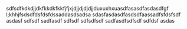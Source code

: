 sdfsdfkdkdjjdkfkkdkfkkfjfjxjdjjdjdjdjjduxuxhxuasdfasasdfasdasdfgf l;khhjfsdsdfdsfdsfdssaddasdsadsa
sdasfasdasdfasdsdfaassadfsfdsfsdf
asdasf
sdfsdf
sadfasdf
sdfsdf
sdfsdfsdf
sadfasdfsdfsdf
sdfdsf
asdas
